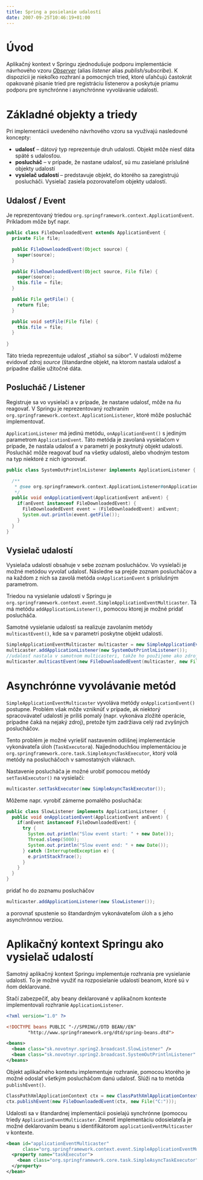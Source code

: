 ```yaml
---
title: Spring a posielanie udalostí
date: 2007-09-25T10:46:19+01:00
---
```

# Úvod
Aplikačný kontext v Springu zjednodušuje podporu implementácie návrhového vzoru *[Observer](http://sern.ucalgary.ca/courses/SENG/609.04/W98/lamsh/observerLib.html )* (alias *listener* alias *publish/subscribe*). K dispozícii je niekoľko rozhraní a pomocných tried, ktoré uľahčujú častokrát opakované písanie tried pre registráciu listenerov a poskytuje priamu podporu pre synchrónne i asynchrónne vyvolávanie udalostí.

# Základné objekty a triedy
Pri implementácii uvedeného návrhového vzoru sa využívajú nasledovné koncepty:

* **udalosť** – dátový typ reprezentuje druh udalosti. Objekt môže niesť dáta späté s udalosťou.
* **poslucháč** – v prípade, že nastane udalosť, sú mu zasielané príslušné objekty udalostí
* **vysielač udalostí** – predstavuje objekt, do ktorého sa zaregistrujú poslucháči. Vysielač zasiela pozorovateľom objekty udalostí.

## Udalosť / Event

Je reprezentovaný triedou `org.springframework.context.ApplicationEvent`. Príkladom môže byť napr.
```java
public class FileDownloadedEvent extends ApplicationEvent {
  private File file;

  public FileDownloadedEvent(Object source) {
    super(source);
  }

  public FileDownloadedEvent(Object source, File file) {
    super(source);
    this.file = file;
  }

  public File getFile() {
    return file;
  }

  public void setFile(File file) {
    this.file = file;
  } 
  
}
```
Táto trieda reprezentuje udalosť „stiahol sa súbor". V udalosti môžeme evidovať zdroj *source* (štandardne objekt, na ktorom nastala udalosť a prípadne ďalšie užitočné dáta. 

## Poslucháč / Listener
Registruje sa vo vysielači a v prípade, že nastane udalosť, môže na ňu reagovať. V Springu je reprezentovaný rozhraním `org.springframework.context.ApplicationListener`, ktoré môže poslucháč implementovať.

`ApplicationListener` má jedinú metódu, `onApplicationEvent()` s jediným parametrom `ApplicationEvent`. Táto metóda je zavolaná vysielačom v prípade, že nastala udalosť a v parametri je poskytnutý objekt udalosti. Poslucháč môže reagovať buď na všetky udalosti, alebo vhodným testom na typ niektoré z nich ignorovať.

```java
public class SystemOutPrintlnListener implements ApplicationListener {

  /**
   * @see org.springframework.context.ApplicationListener#onApplicationEvent(org.springframework.context.ApplicationEvent)
   */
  public void onApplicationEvent(ApplicationEvent anEvent) {
    if(anEvent instanceof FileDownloadedEvent) {
      FileDownloadedEvent event = (FileDownloadedEvent) anEvent;
      System.out.println(event.getFile());
    }
  }   
}
```
## Vysielač udalostí
Vysielača udalostí obsahuje v sebe zoznam poslucháčov. Vo vysielači je možné metódou vyvolať udalosť. Následne sa prejde zoznam poslucháčov a na každom z nich sa zavolá metóda `onApplicationEvent` s príslušným parametrom.

Triedou na vysielanie udalostí v Springu je `org.springframework.context.event.SimpleApplicationEventMulticaster`.
Tá má metódu `addApplicationListener()`, pomocou ktorej je možné pridať poslucháča. 

Samotné vysielanie udalostí sa realizuje zavolaním metódy `multicastEvent()`, kde sa v parametri poskytne objekt udalosti.

```java
SimpleApplicationEventMulticaster multicaster = new SimpleApplicationEventMulticaster();
multicaster.addApplicationListener(new SystemOutPrintlnListener());
//udalosť nastala v samotnom multicasteri, takže ho použijeme ako zdroj. Nie je to však nutné
multicaster.multicastEvent(new FileDownloadedEvent(multicaster, new File("C:/autoexec.bat")));
```

# Asynchrónne vyvolávanie metód
`SimpleApplicationEventMulticaster` vyvoláva metódy `onApplicationEvent()` postupne. Problém však môže vzniknúť v prípade, ak niektorý spracovávateľ udalostí je príliš pomalý (napr. vykonáva zložité operácie, prípadne čaká na nejaký zdroj), pretože tým zadržiava celý rad zvyšných poslucháčov. 

Tento problém je možné vyriešiť nastavením odlišnej implementácie vykonávateľa úloh (`TaskExecutor`a). Najjednoduchšou implementáciou je `org.springframework.core.task.SimpleAsyncTaskExecutor`, ktorý volá metódy na poslucháčoch v samostatných vláknach.

Nastavenie poslucháča je možné urobiť pomocou metódy `setTaskExecutor()` na vysielači:
```java
multicaster.setTaskExecutor(new SimpleAsyncTaskExecutor());
```

Môžeme napr. vyrobiť zámerne pomalého poslucháča:
```java
public class SlowListener implements ApplicationListener  {
  public void onApplicationEvent(ApplicationEvent anEvent) {
    if(anEvent instanceof FileDownloadedEvent) {
      try {
        System.out.println("Slow event start: " + new Date());
        Thread.sleep(5000);
        System.out.println("Slow event end: " + new Date());
      } catch (InterruptedException e) {
        e.printStackTrace();
      }
    }
  } 
}
```
pridať ho do zoznamu poslucháčov
```java
multicaster.addApplicationListener(new SlowListener());
```
a porovnať spustenie so štandardným vykonávateľom úloh a s jeho asynchrónnou verziou.

# Aplikačný kontext Springu ako vysielač udalostí
Samotný aplikačný kontext Springu implementuje rozhrania pre vysielanie udalostí. To je možné využiť na rozposielanie udalostí beanom, ktoré sú v ňom deklarované.

Stačí zabezpečiť, aby beany deklarované v aplikačnom kontexte implementovali rozhranie `ApplicationListener`.

```xml
<?xml version="1.0" ?>

<!DOCTYPE beans PUBLIC "-//SPRING//DTD BEAN//EN"
        "http://www.springframework.org/dtd/spring-beans.dtd">

<beans>
  <bean class="sk.novotnyr.spring2.broadcast.SlowListener" />
  <bean class="sk.novotnyr.spring2.broadcast.SystemOutPrintlnListener" /> 
</beans>
```

Objekt aplikačného kontextu implementuje rozhranie, pomocou ktorého je možné odoslať všetkým poslucháčom danú udalosť. Slúži na to metóda `publishEvent()`.
```java
ClassPathXmlApplicationContext ctx = new ClassPathXmlApplicationContext("appContext.xml");
ctx.publishEvent(new FileDownloadedEvent(ctx, new File("C:")));
```
Udalosti sa v štandardnej implementácii posielajú synchrónne (pomocou triedy `ApplicationEventMulticaster`. Zmeniť implementáciu odosielateľa je možné deklarovaním beanu s identifikátorom `applicationEventMulticaster` v kontexte.
```xml
<bean id="applicationEventMulticaster" 
      class="org.springframework.context.event.SimpleApplicationEventMulticaster">
  <property name="taskExecutor">
    <bean class="org.springframework.core.task.SimpleAsyncTaskExecutor" />
  </property>
</bean>
```
